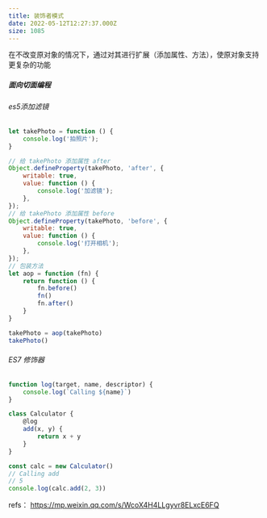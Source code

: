 ```yaml
---
title: 装饰者模式
date: 2022-05-12T12:27:37.000Z
size: 1085
---
```

在不改变原对象的情况下，通过对其进行扩展（添加属性、方法），使原对象支持更复杂的功能

##### 面向切面编程

###### es5添加滤镜
```js
let takePhoto = function () {
    console.log('拍照片');
}

// 给 takePhoto 添加属性 after
Object.defineProperty(takePhoto, 'after', {
    writable: true,
    value: function () {
        console.log('加滤镜');
    },
});
// 给 takePhoto 添加属性 before
Object.defineProperty(takePhoto, 'before', {
    writable: true,
    value: function () {
        console.log('打开相机');
    },
});
// 包装方法
let aop = function (fn) {
    return function () {
        fn.before()
        fn()
        fn.after()
    }
}

takePhoto = aop(takePhoto)
takePhoto()
```

###### ES7 修饰器
```js
function log(target, name, descriptor) {
    console.log(`Calling ${name}`)
}

class Calculator {
    @log
    add(x, y) {
        return x + y
    }
}

const calc = new Calculator()
// Calling add
// 5
console.log(calc.add(2, 3))
```



refs：
https://mp.weixin.qq.com/s/WcoX4H4LLgyvr8ELxcE6FQ
